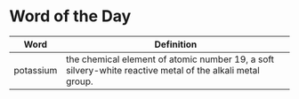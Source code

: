 # Word of the Day

|Word|Definition|
|---|---|
|potassium|the chemical element of atomic number 19, a soft silvery-white reactive metal of the alkali metal group.|